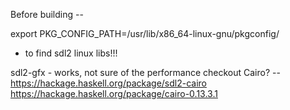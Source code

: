 Before building --

export PKG_CONFIG_PATH=/usr/lib/x86_64-linux-gnu/pkgconfig/

- to find sdl2 linux libs!!!

sdl2-gfx - works, not sure of the performance
checkout Cairo? -- https://hackage.haskell.org/package/sdl2-cairo
https://hackage.haskell.org/package/cairo-0.13.3.1
